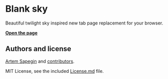 # Blank sky

Beautiful twilight sky inspired new tab page replacement for your browser.

**[Open the page](https://sky.morning.photos/)**


## Authors and license

[Artem Sapegin](https://sapegin.me) and [contributors](https://github.com/sapegin/blank-sky/graphs/contributors).

MIT License, see the included [License.md](License.md) file.
